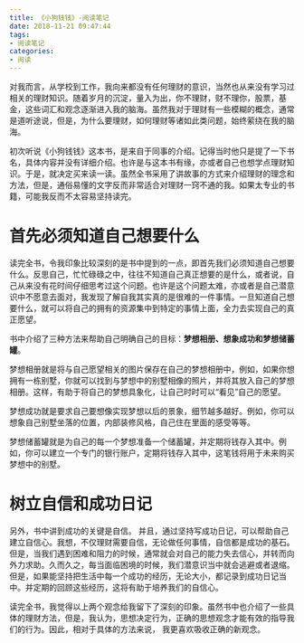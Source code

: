 ```yaml
---
title: 《小狗钱钱》-阅读笔记
date: 2018-11-21 09:47:44
tags:
- 阅读笔记
categories:
- 阅读
---
```

对我而言，从学校到工作，我向来都没有任何理财的意识，当然也从来没有学习过相关的理财知识。随着岁月的沉淀，量入为出，你不理财，财不理你，股票，基金，这些词汇和观念逐渐进入我的脑海。虽然我对于理财有一些模糊的概念，通常是道听途说，但是，为什么要理财，如何理财等诸如此类问题，始终萦绕在我的脑海。

初次听说《小狗钱钱》这本书，是来自于同事的介绍。记得当时他只是提了一下书名，具体内容并没有详细介绍。也许是与这本书有缘，亦或者自己也想学点理财知识。于是，就决定买来读一读。虽然全书采用了讲故事的方式来介绍理财的理念和方法，但是，通俗易懂的文字反而非常适合对理财一窍不通的我。如果太专业的书籍，可能我反而不太容易坚持读完。

# 首先必须知道自己想要什么 #

读完全书，令我印象比较深刻的是书中提到的一点，即首先我们必须知道自己想要什么。反思自己，忙忙碌碌之中，往往不知道自己真正想要的是什么，或者说，自己从来没有花时间仔细思考过这个问题。也许是这个问题太难，亦或者是自己潜意识中不愿意去面对，我发现了解自我其实真的是很难的一件事情。一旦知道自己想要什么，就可以将自己的拥有的资源集中到特定的事情上面，全力去实现自己的真正愿望。

书中介绍了三种方法来帮助自己明确自己的目标：**梦想相册、想象成功和梦想储蓄罐**。

梦想相册就是将与自己愿望相关的图片保存在自己的梦想相册中，例如，如果你想拥有一栋别墅，你就可以找到与梦想中的别墅相像的照片，并将其放入自己的梦想相册。这样，有助于将自己的梦想具象化，让自己时时可以“看见”自己的愿望。

梦想成功就是要求自己要想像实现梦想以后的景象，细节越多越好。例如，你可以想象自己别墅坐落的位置，内部装修风格，自己住在里面的感受等等。

梦想储蓄罐就是为自己的每一个梦想准备一个储蓄罐，并定期将钱存入其中。例如，你可以建立一个专门的银行账户，定期将钱存入其中，这笔钱将用于未来购买梦想中的别墅。

# 树立自信和成功日记 #

另外，书中讲到成功的关键是自信。 并且，通过坚持写成功日记，可以帮助自己建立自信心。我想，不仅理财需要自信，无论做任何事情，自信都是成功的基石。但是，当我们遇到困难和阻力的时候，通常就会对自己的能力失去信心，并转而向外力求助。久而久之，每当面临困境的时候，我们潜意识当中就会逃避或者退缩。但是，如果能坚持把生活中每一个成功的经历，无论大小，都记录到成功日记当中。并定期的回顾这些经历，这将有助于培养我们的自信心。

读完全书，我觉得以上两个观念给我留下了深刻的印象。虽然书中也介绍了一些具体的理财方法，但是，我认为，思想决定行为，正确的思想观念才能有效的指导我们的行为。因此，相对于具体的方法来说，
我更喜欢吸收正确的新观念。